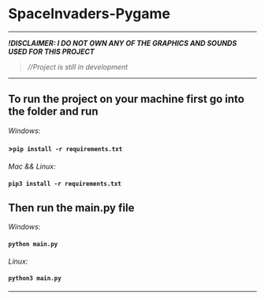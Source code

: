 # SpaceInvaders-Pygame
 
 ------------------------------------------------------------------------------------------------------------------------------------------------------------------
 
 ***!DISCLAIMER: I DO NOT OWN ANY OF THE GRAPHICS AND SOUNDS USED FOR THIS PROJECT***
 
 >*//Project is still in development*
 
 ------------------------------------------------------------------------------------------------------------------------------------------------------------------
 
 ## To run the project on your machine first go into the folder and run 
 
 *Windows:* 
 
 #### >```pip install -r requirements.txt```
 
 *Mac && Linux:*
 
 #### ```pip3 install -r requirements.txt```
 
 ## Then run the main.py file
 
 *Windows:*
 
 #### ```python main.py```

*Linux:*

#### ```python3 main.py```

------------------------------------------------------------------------------------------------------------------------------------------------------------------
